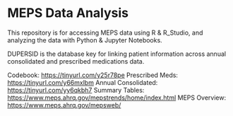 # MEPS Data Analysis
This repository is for accessing MEPS data using R & R_Studio, and analyzing the data with Python & Jupyter Notebooks.

DUPERSID is the database key for linking patient information across annual consolidated and prescribed medications data.

Codebook: https://tinyurl.com/y25r78pe
Prescribed Meds: https://tinyurl.com/y66mxlbm
Annual Consolidated: https://tinyurl.com/yy6qkbh7
Summary Tables: https://www.meps.ahrq.gov/mepstrends/home/index.html
MEPS Overview: https://www.meps.ahrq.gov/mepsweb/
